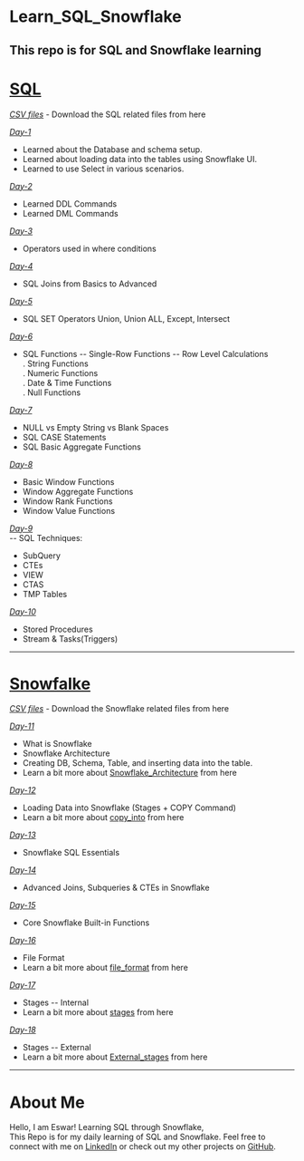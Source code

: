 
# Learn_SQL_Snowflake
This repo is for SQL and Snowflake learning 
---

# [SQL](https://github.com/Es-war29/Learn_SQL_Snowflake/tree/main/SQL)
*[CSV files](https://github.com/Es-war29/Learn_SQL_Snowflake/tree/main/SQL/datasets)* - Download the SQL related files from here

*[Day-1 ](https://github.com/Es-war29/Learn_SQL_Snowflake/blob/main/SQL/day01)* 
- Learned about the Database and schema setup.
- Learned about loading data into the tables using Snowflake UI.
- Learned to use Select in various scenarios.
 
*[Day-2 ](https://github.com/Es-war29/Learn_SQL_Snowflake/blob/main/SQL/day02)* 
- Learned DDL Commands
- Learned DML Commands

*[Day-3 ](https://github.com/Es-war29/Learn_SQL_Snowflake/blob/main/SQL/day03)* 
- Operators used in where conditions

*[Day-4 ](https://github.com/Es-war29/Learn_SQL_Snowflake/blob/main/SQL/day04)* 
- SQL Joins from Basics to Advanced

*[Day-5 ](https://github.com/Es-war29/Learn_SQL_Snowflake/blob/main/SQL/day05)* 
- SQL SET Operators Union, Union ALL, Except, Intersect

*[Day-6 ](https://github.com/Es-war29/Learn_SQL_Snowflake/blob/main/SQL/day06)* 
- SQL Functions -- Single-Row Functions -- Row Level Calculations                                                
  . String Functions <br>
  . Numeric Functions <br>
  . Date & Time Functions <br>
  . Null Functions <br>

*[Day-7 ](https://github.com/Es-war29/Learn_SQL_Snowflake/blob/main/SQL/day07)* 
- NULL vs Empty String vs Blank Spaces
- SQL CASE Statements
- SQL Basic Aggregate Functions

*[Day-8 ](https://github.com/Es-war29/Learn_SQL_Snowflake/blob/main/SQL/day08)* 
- Basic Window Functions
- Window Aggregate Functions
- Window Rank Functions
- Window Value Functions

*[Day-9 ](https://github.com/Es-war29/Learn_SQL_Snowflake/blob/main/SQL/day09)* <br>
-- SQL Techniques:
- SubQuery
- CTEs
- VIEW
- CTAS
- TMP Tables

*[Day-10 ](https://github.com/Es-war29/Learn_SQL_Snowflake/blob/main/SQL/day10)* <br>
- Stored Procedures
- Stream & Tasks(Triggers)
---
# [Snowfalke](https://github.com/Es-war29/Learn_SQL_Snowflake/tree/main/Snowflake)

*[CSV files](https://github.com/Es-war29/Learn_SQL_Snowflake/tree/main/Snowflake/datasets)* - Download the Snowflake related files from here

*[Day-11](https://github.com/Es-war29/Learn_SQL_Snowflake/blob/main/Snowflake/day11)* <br>
- What is Snowflake
- Snowflake Architecture
- Creating DB, Schema, Table, and inserting data into the table.
- Learn a bit more about [Snowflake_Architecture](https://docs.snowflake.com/en/user-guide/intro-key-concepts) from here

*[Day-12](https://github.com/Es-war29/Learn_SQL_Snowflake/blob/main/Snowflake/day12)* <br>
 - Loading Data into Snowflake (Stages + COPY Command)  
 - Learn a bit more about [copy_into](https://docs.snowflake.com/en/sql-reference/sql/copy-into-table) from here

 *[Day-13](https://github.com/Es-war29/Learn_SQL_Snowflake/blob/main/Snowflake/day13)* <br>
 - Snowflake SQL Essentials
 
 *[Day-14](https://github.com/Es-war29/Learn_SQL_Snowflake/blob/main/Snowflake/day14)* <br>
 - Advanced Joins, Subqueries & CTEs in Snowflake

*[Day-15](https://github.com/Es-war29/Learn_SQL_Snowflake/blob/main/Snowflake/day15)* <br>
 - Core Snowflake Built-in Functions

*[Day-16](https://github.com/Es-war29/Learn_SQL_Snowflake/blob/main/Snowflake/day16)* <br>
 - File Format
 - Learn a bit more about [file_format](https://docs.snowflake.com/en/sql-reference/sql/create-file-format) from here

 *[Day-17](https://github.com/Es-war29/Learn_SQL_Snowflake/blob/main/Snowflake/day17)* <br>
 - Stages -- Internal
 - Learn a bit more about [stages](https://docs.snowflake.com/en/sql-reference/sql/create-stage) from here

 *[Day-18](https://github.com/Es-war29/Learn_SQL_Snowflake/blob/main/Snowflake/day18)* <br>
 - Stages -- External
 - Learn a bit more about [External_stages](https://docs.snowflake.com/en/user-guide/data-load-s3) from here

   
---
# About Me
Hello, I am Eswar! Learning SQL through Snowflake, <br> 
This Repo is for my daily learning of SQL and Snowflake.
Feel free to connect with me on [LinkedIn](https://www.linkedin.com/in/eswar-pillalamarri/) or check out my other projects on [GitHub](https://github.com/Es-war29).
